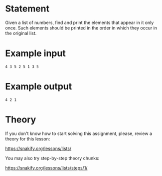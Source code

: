 # Statement

Given a list of numbers, find and print the elements that appear in it only once. Such elements should be printed in the order in which they occur in the original list.

# Example input

```
4 3 5 2 5 1 3 5
```

# Example output

```
4 2 1
```

# Theory

If you don't know how to start solving this assignment, please, review a theory for this lesson:

https://snakify.org/lessons/lists/ 


You may also try step-by-step theory chunks:

https://snakify.org/lessons/lists/steps/1/